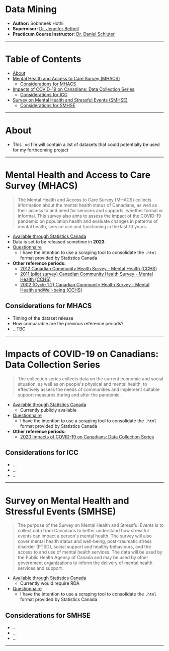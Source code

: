 <!-- omit in toc -->
# Data Mining
* **Author:** Sobhneek Hothi
* **Supervisor:** [Dr. Jennifer Bethell](https://kite-uhn.com/scientist/jennifer-bethell)
* **Practicum Course Instructor:** [Dr. Daniel Schluter](https://www.uc.utoronto.ca/staff-faculty-profile/daniel-schluter)
---
<!-- omit in toc -->
# Table of Contents <!-- omit in toc -->


- [About](#about)
- [Mental Health and Access to Care Survey (MHACS)](#mental-health-and-access-to-care-survey-mhacs)
  - [Considerations for MHACS](#considerations-for-mhacs)
- [Impacts of COVID-19 on Canadians: Data Collection Series](#impacts-of-covid-19-on-canadians-data-collection-series)
  - [Considerations for ICC](#considerations-for-icc)
- [Survey on Mental Health and Stressful Events (SMHSE)](#survey-on-mental-health-and-stressful-events-smhse)
  - [Considerations for SMHSE](#considerations-for-smhse)

---
# About

  - This `.md` file will contain a list of datasets that could potentially be used for my forthcoming project
  
---
# Mental Health and Access to Care Survey (MHACS)

>The Mental Health and Access to Care Survey (MHACS) collects information about the mental health status of Canadians, as well as their access to and need for services and supports, whether formal or informal. This survey also aims to assess the impact of the COVID-19 pandemic on population health and evaluate changes in patterns of mental health, service use and functioning in the last 10 years.


   - [Available through Statistics Canada](https://www23.statcan.gc.ca/imdb/p2SV.pl?Function=getSurvey&Id=1378635)
   - Data is set to be released sometime in **2023**
   - [Questionnaire](https://www.statcan.gc.ca/en/statistical-programs/instrument/5015_Q2_V1)
     - I have the intention to use a scraping tool to consolidate the `.html` format provided by Statistics Canada
   - **Other reference periods:**
     - [2012 Canadian Community Health Survey - Mental Health (CCHS)](http://www23.statcan.gc.ca/imdb/p2SV.pl?Function=getSurvey&Id=119789)
     - [2011 (pilot survey) Canadian Community Health Survey - Mental Health (CCHS)](http://www23.statcan.gc.ca/imdb/p2SV.pl?Function=getSurvey&Id=106256)
     - [2002 (Cycle 1.2) Canadian Community Health Survey - Mental Health andWell-being (CCHS)](http://www23.statcan.gc.ca/imdb/p2SV.pl?Function=getSurvey&Id=5285)

## Considerations for MHACS

   - Timing of the dataset release
   - How comparable are the previous reference periods?
   - ...TBC
  
---

# Impacts of COVID-19 on Canadians: Data Collection Series

> The collection series collects data on the current economic and social situation, as well as on people's physical and mental health, to effectively assess the needs of communities and implement suitable support measures during and after the pandemic.

   - [Available through Statistics Canada](https://www23.statcan.gc.ca/imdb/p2SV.pl?Function=getSurvey&Id=1373185)
     - Currently publicly available 
   - [Questionnaire](https://www23.statcan.gc.ca/imdb/p3Instr.pl?Function=assembleInstr&Item_Id=1372555&TET=1)
     - I have the intention to use a scraping tool to consolidate the `.html` format provided by Statistics Canada
   - **Other reference periods:**
     - [2020 Impacts of COVID-19 on Canadians: Data Collection Series]()


## Considerations for ICC

   - ...
   - ...
   - ...

---
# Survey on Mental Health and Stressful Events (SMHSE)

> The purpose of the Survey on Mental Health and Stressful Events is to collect data from Canadians to better understand how stressful events can impact a person's mental health. The survey will also cover mental health status and well-being, post-traumatic stress disorder (PTSD), social support and healthy behaviours, and the access to and use of mental health services. The data will be used by the Public Health Agency of Canada and may be used by other government organizations to inform the delivery of mental health services and support.

   - [Available through Statistics Canada](https://www23.statcan.gc.ca/imdb/p2SV.pl?Function=getSurvey&SDDS=5341#a1)
     - Currently would require RDA 
   - [Questionnaire](https://www23.statcan.gc.ca/imdb/p3Instr.pl?Function=assembleInstr&Item_Id=1297092&TET=1)
     - I have the intention to use a scraping tool to consolidate the `.html` format provided by Statistics Canada

## Considerations for SMHSE

   - ...
   - ...
   - ...

---

